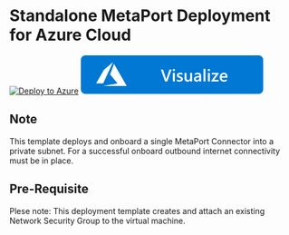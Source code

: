 # Standalone MetaPort Deployment for Azure Cloud

[![Deploy to Azure](https://aka.ms/deploytoazurebutton)](https://portal.azure.com/#create/Microsoft.Template/uri/https%3A%2F%2Fraw.githubusercontent.com%2Fwillguibr%2Fazure%2Fmain%2FMetaPort-Standalone-v2.0%2Fazuredeploy.json)
[![Visualize](https://raw.githubusercontent.com/Azure/azure-quickstart-templates/master/1-CONTRIBUTION-GUIDE/images/visualizebutton.svg?sanitize=true)](http://armviz.io/#/?load=https%3A%2F%2Fraw.githubusercontent.com%2Fwillguibr%2Fazure%2Fmain%2FMetaPort-Standalone-v2.0%2Fazuredeploy.json)

## Note
This template deploys and onboard a single MetaPort Connector into a private subnet.
For a successful onboard outbound internet connectivity must be in place.

## Pre-Requisite
Plese note: This deployment template creates and attach an existing Network Security Group to the virtual machine. 